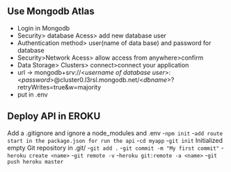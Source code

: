 ## Use Mongodb Atlas

- Login in Mongodb
- Security> database Acess> add new database user
- Authentication method> user(name of data base) and password for database
- Security>Network Acess> allow access from anywhere>confirm
- Data Storage> Clusters> connect>connect your application
- url -> mongodb+srv://<*username of database user*>:<*password*>@cluster0.l3rsl.mongodb.net/<*dbname*>?retryWrites=true&w=majority
- put in .env






## Deploy API in EROKU

Add a .gitignore and ignore a node_modules and .env
-`npm init`
-`add route start in the package.json for run the api`
-`cd myapp`
-`git init`
Initialized empty Git repository in .git/
-`git add .`
-`git commit -m "My first commit"`
-`heroku create <name>`
-`git remote -v`
-`heroku git:remote -a <name>`
-`git push heroku master`
